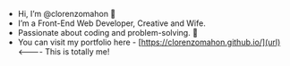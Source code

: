 - Hi, I’m @clorenzomahon 👋 
- I’m a Front-End Web Developer, Creative and Wife.
- Passionate about coding and problem-solving. 🚀
- You can visit my portfolio here - [https://clorenzomahon.github.io/](url)
<---- This is totally me!

<!---
clorenzomahon/clorenzomahon is a ✨ special ✨ repository because its `README.md` (this file) appears on your GitHub profile.
You can click the Preview link to take a look at your changes.
--->
